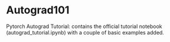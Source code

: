 # Autograd101
Pytorch Autograd Tutorial: contains the official tutorial notebook (autograd_tutorial.ipynb) with a couple of basic examples added.
